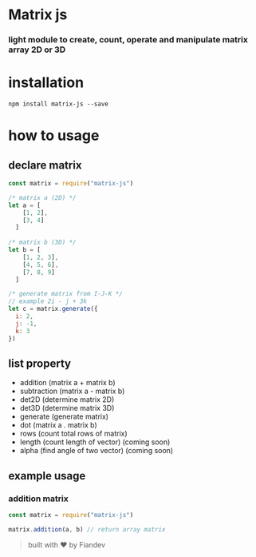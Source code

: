 # Matrix js

### light module to create, count, operate and manipulate matrix array 2D or 3D

# installation
```shell
npm install matrix-js --save
```

# how to usage

## declare matrix

```javascript
const matrix = require("matrix-js")

/* matrix a (2D) */
let a = [
    [1, 2],
    [3, 4]
  ]
  
/* matrix b (3D) */
let b = [
    [1, 2, 3],
    [4, 5, 6],
    [7, 8, 9]
  ]

/* generate matrix from I-J-K */
// example 2i - j + 3k
let c = matrix.generate({
  i: 2,
  j: -1,
  k: 3
})
```

## list property

- addition (matrix a + matrix b)
- subtraction (matrix a - matrix b)
- det2D (determine matrix 2D)
- det3D (determine matrix 3D)
- generate (generate matrix)
- dot (matrix a . matrix b)
- rows (count total rows of matrix)
- length (count length of vector) (coming soon)
- alpha (find angle of two vector) (coming soon)

## example usage
### addition matrix

```javascript
const matrix = require("matrix-js")

matrix.addition(a, b) // return array matrix
```


> built with ❤️ by Fiandev